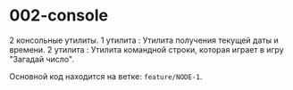 # 002-console
2 консольные утилиты. 1 утилита : Утилита получения текущей даты и времени. 2 утилита :  Утилита командной строки, которая играет в игру "Загадай число".

Основной код находится на ветке: `feature/NODE-1`.